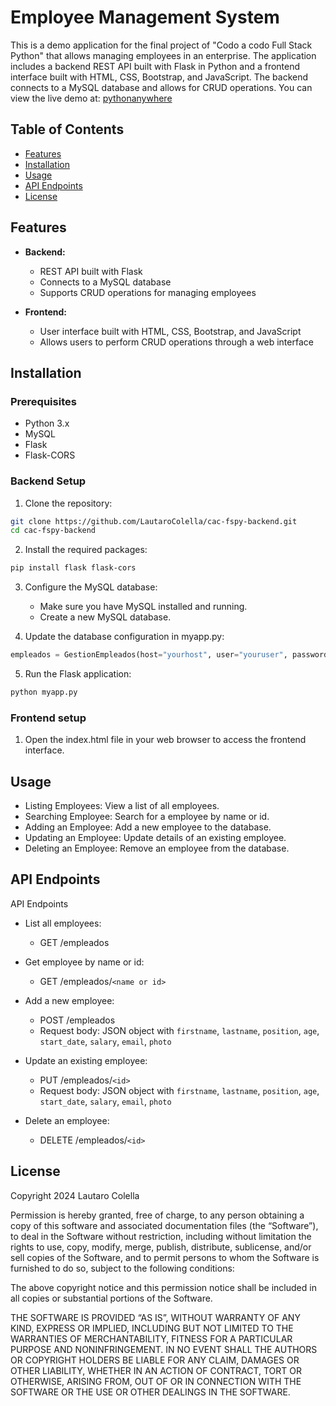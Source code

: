 # Employee Management System

This is a demo application for the final project of "Codo a codo Full Stack Python" that allows managing employees in an enterprise. The application includes a backend REST API built with Flask in Python and a frontend interface built with HTML, CSS, Bootstrap, and JavaScript. The backend connects to a MySQL database and allows for CRUD operations. You can view the live demo at: [pythonanywhere](https://lautarocolella.pythonanywhere.com)

## Table of Contents

- [Features](#features)
- [Installation](#installation)
- [Usage](#usage)
- [API Endpoints](#api-endpoints)
- [License](#license)

## Features

- **Backend:**
  - REST API built with Flask
  - Connects to a MySQL database
  - Supports CRUD operations for managing employees

- **Frontend:**
  - User interface built with HTML, CSS, Bootstrap, and JavaScript
  - Allows users to perform CRUD operations through a web interface

## Installation

### Prerequisites

- Python 3.x
- MySQL
- Flask
- Flask-CORS

### Backend Setup

1. Clone the repository:

  ```bash
  git clone https://github.com/LautaroColella/cac-fspy-backend.git
  cd cac-fspy-backend
  ```

2. Install the required packages:

  ```bash
  pip install flask flask-cors
  ```

3. Configure the MySQL database:

	- Make sure you have MySQL installed and running.
	- Create a new MySQL database.

4. Update the database configuration in myapp.py:

  ```python
  empleados = GestionEmpleados(host="yourhost", user="youruser", password="yourpassword", database="yourdatabase")
  ```

5. Run the Flask application:

  ```bash
  python myapp.py
  ```

### Frontend setup

1. Open the index.html file in your web browser to access the frontend interface.

## Usage

- Listing Employees: View a list of all employees.
- Searching Employee: Search for a employee by name or id.
- Adding an Employee: Add a new employee to the database.
- Updating an Employee: Update details of an existing employee.
- Deleting an Employee: Remove an employee from the database.

## API Endpoints

API Endpoints

- List all employees:
  - GET /empleados

- Get employee by name or id:
  - GET /empleados/`<name or id>`

- Add a new employee:
  - POST /empleados
  - Request body: JSON object with `firstname`, `lastname`, `position`, `age`, `start_date`, `salary`, `email`, `photo`

- Update an existing employee:
  - PUT /empleados/`<id>`
  - Request body: JSON object with `firstname`, `lastname`, `position`, `age`, `start_date`, `salary`, `email`, `photo`

- Delete an employee:
  - DELETE /empleados/`<id>`

## License

Copyright 2024 Lautaro Colella

Permission is hereby granted, free of charge, to any person obtaining a copy of this software and associated documentation files (the “Software”), to deal in the Software without restriction, including without limitation the rights to use, copy, modify, merge, publish, distribute, sublicense, and/or sell copies of the Software, and to permit persons to whom the Software is furnished to do so, subject to the following conditions:

The above copyright notice and this permission notice shall be included in all copies or substantial portions of the Software.

THE SOFTWARE IS PROVIDED “AS IS”, WITHOUT WARRANTY OF ANY KIND, EXPRESS OR IMPLIED, INCLUDING BUT NOT LIMITED TO THE WARRANTIES OF MERCHANTABILITY, FITNESS FOR A PARTICULAR PURPOSE AND NONINFRINGEMENT. IN NO EVENT SHALL THE AUTHORS OR COPYRIGHT HOLDERS BE LIABLE FOR ANY CLAIM, DAMAGES OR OTHER LIABILITY, WHETHER IN AN ACTION OF CONTRACT, TORT OR OTHERWISE, ARISING FROM, OUT OF OR IN CONNECTION WITH THE SOFTWARE OR THE USE OR OTHER DEALINGS IN THE SOFTWARE.
